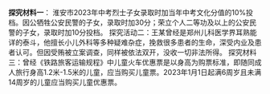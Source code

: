 **探究材料一**：
淮安市2023年中考烈士子女录取时加当年中考文化分值的10%投档。因公牺牲公安民警的子女，录取时加30分；荣立个人二等功及以上的公安民警的子女，录取时加10分投档。
探究活动二：王某曾经是郑州儿科医学界耳熟能详的泰斗，他擅长小儿外科等多种疑难杂症，挽救很多患者的生命，深受内业及患者认可。但因受贿被立案调查，同样被依法双开，没收一切非法所得。
探究材料三：曾经《铁路旅客运输规程》中儿童火车优惠票是以身高为购票标准，即随同成人旅行身高1.2米-1.5米的儿童，应当购买儿童票。2023年1月1日起满6周岁且未满14周岁的儿童应当购买儿童优惠票。
